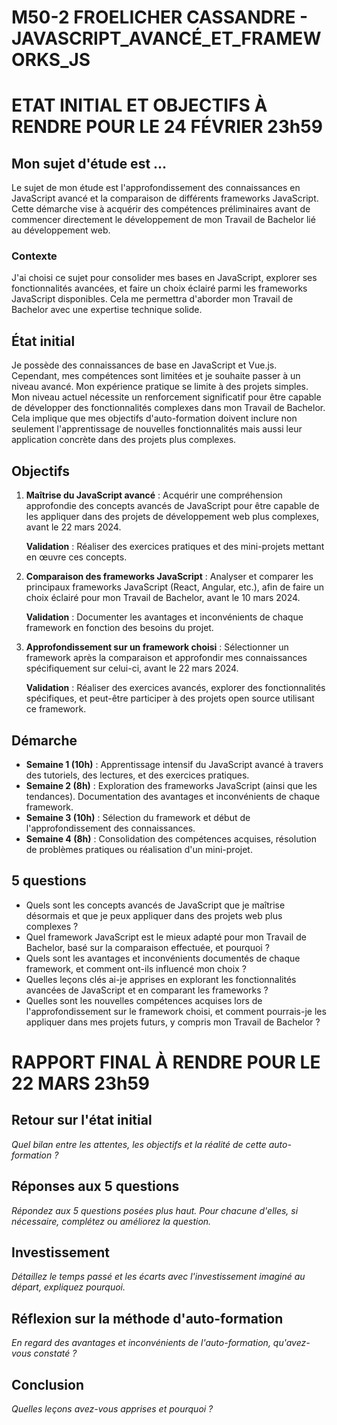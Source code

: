# M50-2 FROELICHER CASSANDRE - JAVASCRIPT_AVANCÉ_ET_FRAMEWORKS_JS

# ETAT INITIAL ET OBJECTIFS À RENDRE POUR LE 24 FÉVRIER 23h59

## Mon sujet d'étude est ...

Le sujet de mon étude est l'approfondissement des connaissances en JavaScript avancé et la comparaison de différents frameworks JavaScript. Cette démarche vise à acquérir des compétences préliminaires avant de commencer directement le développement de mon Travail de Bachelor lié au développement web.

### Contexte

J'ai choisi ce sujet pour consolider mes bases en JavaScript, explorer ses fonctionnalités avancées, et faire un choix éclairé parmi les frameworks JavaScript disponibles. Cela me permettra d'aborder mon Travail de Bachelor avec une expertise technique solide.

## État initial

Je possède des connaissances de base en JavaScript et Vue.js. Cependant, mes compétences sont limitées et je souhaite passer à un niveau avancé. Mon expérience pratique se limite à des projets simples. Mon niveau actuel nécessite un renforcement significatif pour être capable de développer des fonctionnalités complexes dans mon Travail de Bachelor. Cela implique que mes objectifs d'auto-formation doivent inclure non seulement l'apprentissage de nouvelles fonctionnalités mais aussi leur application concrète dans des projets plus complexes.

## Objectifs

1. **Maîtrise du JavaScript avancé** : Acquérir une compréhension approfondie des concepts avancés de JavaScript pour être capable de les appliquer dans des projets de développement web plus complexes, avant le  22 mars 2024.

    **Validation** : Réaliser des exercices pratiques et des mini-projets mettant en œuvre ces concepts.

2. **Comparaison des frameworks JavaScript** : Analyser et comparer les principaux frameworks JavaScript (React, Angular, etc.), afin de faire un choix éclairé pour mon Travail de Bachelor, avant le 10 mars 2024.

    **Validation** : Documenter les avantages et inconvénients de chaque framework en fonction des besoins du projet.

3. **Approfondissement sur un framework choisi** : Sélectionner un framework après la comparaison et approfondir mes connaissances spécifiquement sur celui-ci, avant le 22 mars 2024.

    **Validation** : Réaliser des exercices avancés, explorer des fonctionnalités spécifiques, et peut-être participer à des projets open source utilisant ce framework.

## Démarche

- **Semaine 1 (10h)** : Apprentissage intensif du JavaScript avancé à travers des tutoriels, des lectures, et des exercices pratiques.
- **Semaine 2 (8h)** : Exploration des frameworks JavaScript (ainsi que les tendances). Documentation des avantages et inconvénients de chaque framework.
- **Semaine 3 (10h)** : Sélection du framework et début de l'approfondissement des connaissances.
- **Semaine 4 (8h)** : Consolidation des compétences acquises, résolution de problèmes pratiques ou réalisation d'un mini-projet.

## 5 questions

- Quels sont les concepts avancés de JavaScript que je maîtrise désormais et que je peux appliquer dans des projets web plus complexes ?
- Quel framework JavaScript est le mieux adapté pour mon Travail de Bachelor, basé sur la comparaison effectuée, et pourquoi ?
- Quels sont les avantages et inconvénients documentés de chaque framework, et comment ont-ils influencé mon choix ?
- Quelles leçons clés ai-je apprises en explorant les fonctionnalités avancées de JavaScript et en comparant les frameworks ?
- Quelles sont les nouvelles compétences acquises lors de l'approfondissement sur le framework choisi, et comment pourrais-je les appliquer dans mes projets futurs, y compris mon Travail de Bachelor ?

# RAPPORT FINAL À RENDRE POUR LE 22 MARS 23h59

## Retour sur l'état initial

_Quel bilan entre les attentes, les objectifs et la réalité de cette auto-formation ?_

## Réponses aux 5 questions

_Répondez aux 5 questions posées plus haut. Pour chacune d'elles, si nécessaire, complétez ou améliorez la question._

## Investissement

_Détaillez le temps passé et les écarts avec l'investissement imaginé au départ, expliquez pourquoi._

## Réflexion sur la méthode d'auto-formation

_En regard des avantages et inconvénients de l'auto-formation, qu'avez-vous constaté ?_

## Conclusion

_Quelles leçons avez-vous apprises et pourquoi ?_
